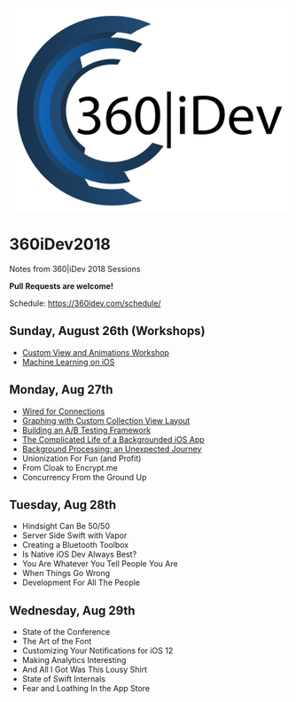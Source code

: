 ![Image](360idev_logo.png)

# 360iDev2018
Notes from 360|iDev 2018 Sessions

**Pull Requests are welcome!**

Schedule: https://360idev.com/schedule/

## Sunday, August 26th (Workshops)
* [Custom View and Animations Workshop](AnimationWorkshop.MD)
* [Machine Learning on iOS](MachineLearningWorkshop.MD)

## Monday, Aug 27th
* [Wired for Connections](WiredForConnections.MD)
* [Graphing with Custom Collection View Layout](GraphingWithCollectionView.MD)
* [Building an A/B Testing Framework](BuildingABTesting.MD)
* [The Complicated Life of a Backgrounded iOS App](BackgroundApp.MD)
* [Background Processing: an Unexpected Journey](BackgroundProcessing.MD)
* Unionization For Fun (and Profit)
* From Cloak to Encrypt.me
* Concurrency From the Ground Up

## Tuesday, Aug 28th
* Hindsight Can Be 50/50
* Server Side Swift with Vapor
* Creating a Bluetooth Toolbox
* Is Native iOS Dev Always Best?
* You Are Whatever You Tell People You Are
* When Things Go Wrong
* Development For All The People

## Wednesday, Aug 29th
* State of the Conference
* The Art of the Font
* Customizing Your Notifications for iOS 12
* Making Analytics Interesting
* And All I Got Was This Lousy Shirt
* State of Swift Internals
* Fear and Loathing In the App Store
